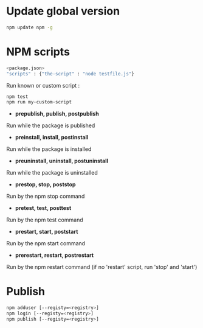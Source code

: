 # Update global version

```bash
npm update npm -g
```


# NPM scripts

```bash
<package.json>
"scripts" : {"the-script" : "node testfile.js"}
```
Run known or custom script :
```bash
npm test
npm run my-custom-script
```

 * **prepublish, publish, postpublish**

Run while the package is published

 * **preinstall, install, postinstall**

Run while the package is installed

 * **preuninstall, uninstall, postuninstall**

Run while the package is uninstalled

 * **prestop, stop, poststop**

Run by the npm stop command

 * **pretest, test, posttest**

Run by the npm test command

 * **prestart, start, poststart**

Run by the npm start command

 * **prerestart, restart, postrestart**

Run by the npm restart command (if no 'restart' script, run 'stop' and 'start')

# Publish

```bash
npm adduser [--registy=<registry>]
npm login [--registy=<registry>]
npm publish [--registy=<registry>]
```
